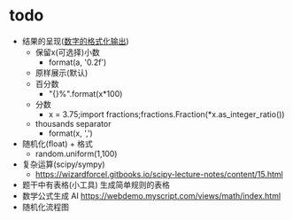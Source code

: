 # todo
*  结果的呈现([数字的格式化输出](https://python3-cookbook.readthedocs.io/zh_CN/latest/c03/p03_format_numbers_for_output.html))
    *  保留x(可选择)小数
        *  format(a, '0.2f')
    *  原样展示(默认)
    *  百分数
        *  "{}%".format(x*100)
    *  分数
        *  x = 3.75;import fractions;fractions.Fraction(*x.as_integer_ratio())
    *  thousands separator
        *  format(x, ',')
*  随机化(float) + 格式
    *  random.uniform(1,100)
*  复杂运算(scipy/sympy)
    *  https://wizardforcel.gitbooks.io/scipy-lecture-notes/content/15.html
*  题干中有表格(小工具)
    生成简单规则的表格
*  数学公式生成 AI
    https://webdemo.myscript.com/views/math/index.html
*  随机化流程图